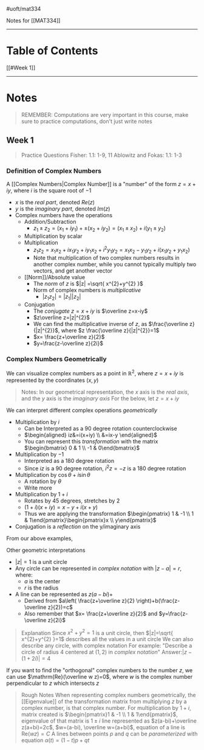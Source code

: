 #uoft/mat334 

Notes for [[MAT334]]

---
# Table of Contents
[[#Week 1]]

---
# Notes
> REMEMBER: Computations are very important in this course, make sure to practice computations, don't just write notes
## Week 1
> Practice Questions
> 	Fisher: 1.1: 1-9, 11
> 	Ablowitz and Fokas: 1.1: 1-3

### Definition of Complex Numbers
A [[Complex Numbers|Complex Number]] is a "number" of the form $z=x+iy$, where $i$ is the square root of $-1$
- $x$ is the *real part*, denoted $Re(z)$
- $y$ is the *imaginary part*, denoted $Im(z)$
- Complex numbers have the operations
	-  Addition/Subtraction
		- $z_{1}\pm z_{2}=(x_{1}+iy_{1})+\pm (x_{2}+iy_{2})=(x_{1}\pm x_{2})+i(y_{1}\pm y_{2})$
	- Multiplication by scalar
	- Multiplication
		- $z_{1}z_{2}=x_{1}x_{2}+ix_{1}y_{2}+iy_{1}x_{2}+i^{2}y_{1}y_{2}= x_{1}x_{2}-y_{1}y_{2}+i(x_{1}y_{2}+y_{1}x_{2})$ 
		- Note that multiplication of two complex numbers results in another complex number, while you cannot typically multiply two vectors, and get another vector
	- [[Norm]]/Absolute value 
		- The *norm* of $z$ is $|z| =\sqrt{ x^{2}+y^{2} }$
		- Norm of complex numbers is *multiplicative*
			- $|z_{1}z_{2}|=|z_{1}||z_{2}|$
	- Conjugation
		- The *conjugate* $z=x+iy$ is $\overline z=x-iy$
		- $z\overline z=|z|^{2}$
		- We can find the multiplicative inverse of $z$, as $\frac{\overline z}{|z|^{2}}$, where $z \frac{\overline z}{|z|^{2}}=1$ 
		- $x= \frac{z+\overline z}{2}$
		- $y=\frac{z-\overline z}{2i}$ 

### Complex Numbers Geometrically
We can visualize complex numbers as a point in $\mathbb{R}^{2}$, where $z=x+iy$ is represented by the coordinates $(x,y)$

> Notes:
> 	 In our geometrical representation, the $x$ axis is the *real axis*, and the $y$ axis is the *imaginary axis*
> 	 For the below, let $z=x+iy$

We can interpret different complex operations *geometrically*
- Multiplication by $i$ 
	- Can be Interpreted as a 90 degree rotation counterclockwise
	- $\begin{aligned} iz&=i(x+iy) \\ &=ix-y \end{aligned}$
	- You can represent this *transformation* with the matrix $\begin{bmatrix} 0 & 1 \\ -1 & 0\end{bmatrix}$
- Multiplication by $-1$
	- Interpreted as a 180 degree rotation
	- Since $iz$ is a 90 degree rotation, $i^2z=-z$ is a 180 degree rotation
- Multiplication by $\cos \theta+i\sin\theta$ 
	- A rotation by $\theta$
	- Write more
- Multiplication by $1+i$
	- Rotates by 45 degrees, stretches by 2
	- $(1+i)(x+iy)=x-y+i(x+y)$
	- Thus we are applying the transformation $\begin{pmatrix} 1 & -1 \\ 1 & 1\end{pmatrix}\begin{pmatrix}x \\ y\end{pmatrix}$
- Conjugation is a *reflection* on the y/imaginary axis

From our above examples, 

Other geometric interpretations
- $|z|=1$ is a unit circle
- Any circle can be represented in *complex notation* with $|z-a|=r$, where:
	- $a$ is the center
	- $r$ is the radius
- A line can be represented as  $z(a-bi)+$
	- Derived from $a\left( \frac{z+\overline z}{2} \right)+b(\frac{z-\overline z}{2})=c$
	- Also remember that $x= \frac{z+\overline z}{2}$ and $y=\frac{z-\overline z}{2i}$

> Explanation
> 	Since $x^{2}+y^{2}=1$ is a unit circle, then $|z|=\sqrt{ x^{2}+y^{2} }=1$ describes all the values in a unit circle
> 	We can also describe any circle, with complex notation
> 	For example:
> 		"Describe a circle of radius 4 centered at $(1,2)$ in *complex notation*"
> 		 Answer:$|z-(1+2i)|=4$ 

If you want to find the "orthogonal" complex numbers to the number $z$, we can use $\mathrm{Re}(\overline w z)=0$, where $w$ is the complex number perpendicular to $z$ which intersects $z$


> Rough Notes
> 	When representing complex numbers geometrically, the [[Eigenvalue]] of the transformation matrix from multiplying $z$ by a complex number, is that complex number. 
> 	For multiplication by $1+i$, matrix created is $\begin{pmatrix}1 & -1 \\ 1 & 1\end{pmatrix}$, eigenvalue of that matrix is $1\pm i$
> 	line represented as $z(a-bi)+\overline z(a+bi)=2c$, $w=(a-bi), \overline w=(a+bi)$, 
> 	equation of a line is $\mathrm{Re}(wz)=C$
> 	A lines between points $p$ and $q$ can be *parameterized* with equation $\alpha(t)=(1-t)p+qt$ 
